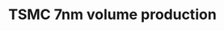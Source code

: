 ---
title: "TSMC 7nm volume production"
categories: ["High-Tech"]

link:
    url: "https://www.anandtech.com/show/12677/tsmc-kicks-off-volume-production-of-7nm-chips"
    dead: false

message: "Volume production of 7nm transistors started! The next iteration, 5nm, is planned for 2020."
---
